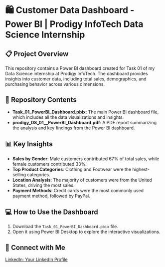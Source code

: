# 🛍️ Customer Data Dashboard - Power BI | Prodigy InfoTech Data Science Internship

## 📋 Project Overview
This repository contains a Power BI dashboard created for Task 01 of my Data Science internship at Prodigy InfoTech. The dashboard provides insights into customer data, including total sales, demographics, and purchasing behavior across various dimensions.

## 📂 Repository Contents
- **Task_01_PowerBI_Dashboard.pbix**: The main Power BI dashboard file, which includes all the data visualizations and insights.
- **prodigy_DS_01__PowerBI_Dashboard.pdf**: A PDF report summarizing the analysis and key findings from the Power BI dashboard.

## 📊 Key Insights
- **Sales by Gender**: Male customers contributed 67% of total sales, while female customers contributed 33%.
- **Top Product Categories**: Clothing and Footwear were the highest-selling categories.
- **Location Analysis**: The majority of customers were from the United States, driving the most sales.
- **Payment Methods**: Credit cards were the most commonly used payment method, followed by PayPal.

## 💻 How to Use the Dashboard
1. Download the `Task_01_PowerBI_Dashboard.pbix` file.
2. Open it using Power BI Desktop to explore the interactive visualizations.

## 🤝 Connect with Me
[LinkedIn: Your LinkedIn Profile](https://www.linkedin.com/in/mohamed-amine-zouaghi-500210225/)
